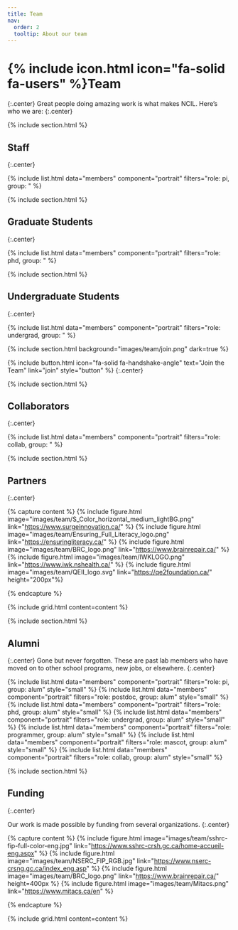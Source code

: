 ```yaml
---
title: Team
nav:
  order: 2
  tooltip: About our team
---
```


# {% include icon.html icon="fa-solid fa-users" %}Team
{:.center}
Great people doing amazing work is what makes NCIL. Here’s who we are:
{:.center}

{% include section.html %}

## Staff
{:.center}

{% include list.html data="members" component="portrait" filters="role: pi, group: " %}

{% include section.html %}

## Graduate Students
{:.center}

{% include list.html data="members" component="portrait" filters="role: phd, group: " %}

{% include section.html %}

## Undergraduate Students
{:.center}

{% include list.html data="members" component="portrait" filters="role: undergrad, group: " %}

{% include section.html background="images/team/join.png" dark=true %}

{%
  include button.html
  icon="fa-solid fa-handshake-angle"
  text="Join the Team"
  link="join"
  style="button"
%}
{:.center}

{% include section.html %}

## Collaborators
{:.center}

{% include list.html data="members" component="portrait" filters="role: collab, group: " %}

{% include section.html %}

## Partners
{:.center}

{% capture content %}
{% include figure.html image="images/team/S_Color_horizontal_medium_lightBG.png" link="https://www.surgeinnovation.ca/" %}
{% include figure.html image="images/team/Ensuring_Full_Literacy_logo.png" link="https://ensuringliteracy.ca/" %}
{% include figure.html image="images/team/BRC_logo.png" link="https://www.brainrepair.ca/" %}
{% include figure.html image="images/team/IWKLOGO.png" link="https://www.iwk.nshealth.ca/" %}
{% include figure.html image="images/team/QEII_logo.svg" link="https://qe2foundation.ca/" height="200px"%}

{% endcapture %}

{% include grid.html content=content %}

{% include section.html %}

## Alumni
{:.center}
Gone but never forgotten.
These are past lab members who have moved on to other school programs, new jobs, or elsewhere.
{:.center}

{% include list.html data="members" component="portrait" filters="role: pi, group: alum" style="small" %}
{% include list.html data="members" component="portrait" filters="role: postdoc, group: alum" style="small" %}
{% include list.html data="members" component="portrait" filters="role: phd, group: alum" style="small" %}
{% include list.html data="members" component="portrait" filters="role: undergrad, group: alum" style="small" %}
{% include list.html data="members" component="portrait" filters="role: programmer, group: alum" style="small" %}
{% include list.html data="members" component="portrait" filters="role: mascot, group: alum" style="small" %}
{% include list.html data="members" component="portrait" filters="role: collab, group: alum" style="small" %}

{% include section.html %}

## Funding
{:.center}

Our work is made possible by funding from several organizations.
{:.center}

{% capture content %}
{% include figure.html image="images/team/sshrc-fip-full-color-eng.jpg" link="https://www.sshrc-crsh.gc.ca/home-accueil-eng.aspx" %}
{% include figure.html image="images/team/NSERC_FIP_RGB.jpg" link="https://www.nserc-crsng.gc.ca/index_eng.asp" %}
{% include figure.html image="images/team/BRC_logo.png" link="https://www.brainrepair.ca/" height=400px %}
{% include figure.html image="images/team/Mitacs.png" link="https://www.mitacs.ca/en" %}

{% endcapture %}

{% include grid.html content=content %}